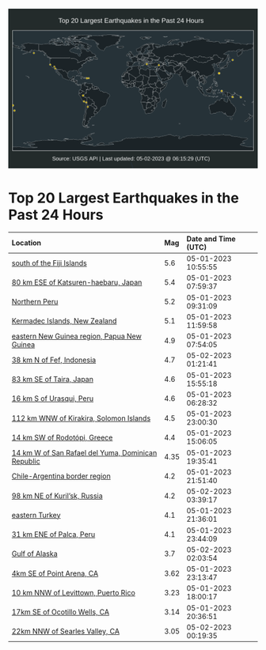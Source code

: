 ![Map](./map.png)

# Top 20 Largest Earthquakes in the Past 24 Hours

| Location | Mag | Date and Time (UTC) |
|:---|:---|:---|
| [south of the Fiji Islands](https://earthquake.usgs.gov/earthquakes/eventpage/us7000jxbu) | 5.6 | 05-01-2023 10:55:55 |
| [80 km ESE of Katsuren-haebaru, Japan](https://earthquake.usgs.gov/earthquakes/eventpage/us7000jxba) | 5.4 | 05-01-2023 07:59:37 |
| [Northern Peru](https://earthquake.usgs.gov/earthquakes/eventpage/us7000jxbl) | 5.2 | 05-01-2023 09:31:09 |
| [Kermadec Islands, New Zealand](https://earthquake.usgs.gov/earthquakes/eventpage/us7000jxc1) | 5.1 | 05-01-2023 11:59:58 |
| [eastern New Guinea region, Papua New Guinea](https://earthquake.usgs.gov/earthquakes/eventpage/us7000jxb8) | 4.9 | 05-01-2023 07:54:05 |
| [38 km N of Fef, Indonesia](https://earthquake.usgs.gov/earthquakes/eventpage/us7000jxfh) | 4.7 | 05-02-2023 01:21:41 |
| [83 km SE of Taira, Japan](https://earthquake.usgs.gov/earthquakes/eventpage/us7000jxcx) | 4.6 | 05-01-2023 15:55:18 |
| [16 km S of Urasqui, Peru](https://earthquake.usgs.gov/earthquakes/eventpage/us7000jxb5) | 4.6 | 05-01-2023 06:28:32 |
| [112 km WNW of Kirakira, Solomon Islands](https://earthquake.usgs.gov/earthquakes/eventpage/us7000jxf1) | 4.5 | 05-01-2023 23:00:30 |
| [14 km SW of Rodotópi, Greece](https://earthquake.usgs.gov/earthquakes/eventpage/us7000jxcm) | 4.4 | 05-01-2023 15:06:05 |
| [14 km W of San Rafael del Yuma, Dominican Republic](https://earthquake.usgs.gov/earthquakes/eventpage/pr2023121001) | 4.35 | 05-01-2023 19:35:41 |
| [Chile-Argentina border region](https://earthquake.usgs.gov/earthquakes/eventpage/us7000jxer) | 4.2 | 05-01-2023 21:51:40 |
| [98 km NE of Kuril’sk, Russia](https://earthquake.usgs.gov/earthquakes/eventpage/us7000jxg3) | 4.2 | 05-02-2023 03:39:17 |
| [eastern Turkey](https://earthquake.usgs.gov/earthquakes/eventpage/us7000jxep) | 4.1 | 05-01-2023 21:36:01 |
| [31 km ENE of Palca, Peru](https://earthquake.usgs.gov/earthquakes/eventpage/us7000jxf9) | 4.1 | 05-01-2023 23:44:09 |
| [Gulf of Alaska](https://earthquake.usgs.gov/earthquakes/eventpage/us7000jxfm) | 3.7 | 05-02-2023 02:03:54 |
| [4km SE of Point Arena, CA](https://earthquake.usgs.gov/earthquakes/eventpage/nc73882866) | 3.62 | 05-01-2023 23:13:47 |
| [10 km NNW of Levittown, Puerto Rico](https://earthquake.usgs.gov/earthquakes/eventpage/pr71407443) | 3.23 | 05-01-2023 18:00:17 |
| [17km SE of Ocotillo Wells, CA](https://earthquake.usgs.gov/earthquakes/eventpage/ci40216951) | 3.14 | 05-01-2023 20:36:51 |
| [22km NNW of Searles Valley, CA](https://earthquake.usgs.gov/earthquakes/eventpage/ci40217047) | 3.05 | 05-02-2023 00:19:35 |
